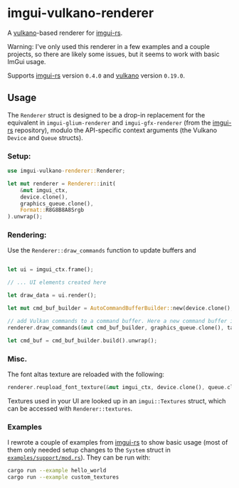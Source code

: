 # imgui-vulkano-renderer

A [vulkano]-based renderer for [imgui-rs].

Warning: I've only used this renderer in a few examples and a couple projects, so there are likely some issues, but it seems to work with basic ImGui usage.

Supports [imgui-rs] version `0.4.0` and [vulkano] version `0.19.0`.

## Usage

The `Renderer` struct is designed to be a drop-in replacement for the equivalent in  `imgui-glium-renderer` and `imgui-gfx-renderer` (from the [imgui-rs] repository), modulo the API-specific context arguments (the Vulkano `Device` and `Queue` structs). 

### Setup:

```rust
use imgui-vulkano-renderer::Renderer;

let mut renderer = Renderer::init(
    &mut imgui_ctx,
    device.clone(),
    graphics_queue.clone(),
    Format::R8G8B8A8Srgb
).unwrap();
```

### Rendering:

Use the `Renderer::draw_commands` function to update buffers and 

```rust

let ui = imgui_ctx.frame();

// ... UI elements created here

let draw_data = ui.render();

let mut cmd_buf_builder = AutoCommandBufferBuilder::new(device.clone(), graphics_queue.family()).unwrap();

// add Vulkan commands to a command buffer. Here a new command buffer is used, but you can also append to an existing one.
renderer.draw_commands(&mut cmd_buf_builder, graphics_queue.clone(), target_image.clone(), draw_data).unwrap();

let cmd_buf = cmd_buf_builder.build().unwrap();

```

### Misc.

The font altas texture are reloaded with the following:

```rust
renderer.reupload_font_texture(&mut imgui_ctx, device.clone(), queue.clone());
```

Textures used in your UI are looked up in an `imgui::Textures` struct, which can be accessed with `Renderer::textures`.

### Examples

I rewrote a couple of examples from [imgui-rs] to show basic usage (most of them only needed setup changes to the `System` struct in [`examples/support/mod.rs`](examples/support/mod.rs)). They can be run with:

```bash
cargo run --example hello_world
cargo run --example custom_textures
```


[vulkano]: https://github.com/vulkano-rs/vulkano
[imgui-rs]: https://github.com/Gekkio/imgui-rs